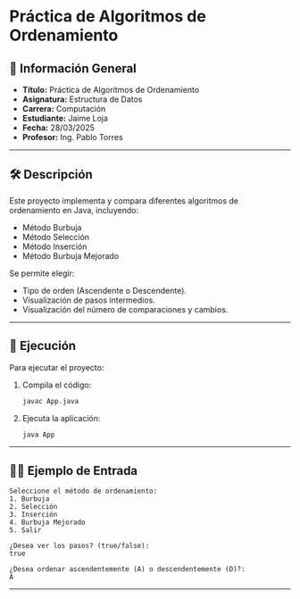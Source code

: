 
# Práctica de Algoritmos de Ordenamiento

## 📌 Información General

- **Título:** Práctica de Algoritmos de Ordenamiento
- **Asignatura:** Estructura de Datos
- **Carrera:** Computación
- **Estudiante:** Jaime Loja
- **Fecha:** 28/03/2025
- **Profesor:** Ing. Pablo Torres

---

## 🛠️ Descripción

Este proyecto implementa y compara diferentes algoritmos de ordenamiento en Java, incluyendo:
- Método Burbuja
- Método Selección
- Método Inserción
- Método Burbuja Mejorado

Se permite elegir:
- Tipo de orden (Ascendente o Descendente).
- Visualización de pasos intermedios.
- Visualización del número de comparaciones y cambios.

---

## 🚀 Ejecución

Para ejecutar el proyecto:

1. Compila el código:
    ```bash
    javac App.java
    ```
2. Ejecuta la aplicación:
    ```bash
    java App
    ```

---

## 🧑‍💻 Ejemplo de Entrada

```plaintext
Seleccione el método de ordenamiento:
1. Burbuja
2. Selección
3. Inserción
4. Burbuja Mejorado
5. Salir

¿Desea ver los pasos? (true/false):
true

¿Desea ordenar ascendentemente (A) o descendentemente (D)?:
A
```

---

